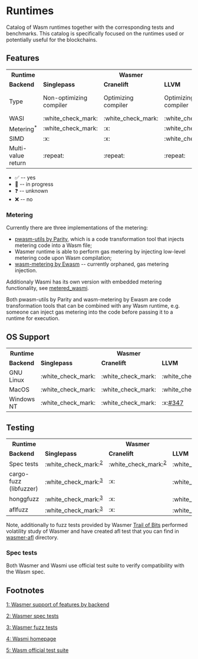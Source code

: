 # Runtimes
Catalog of Wasm runtimes together with the corresponding tests and benchmarks. This catalog is specifically focused on the runtimes used or potentially useful for the blockchains.

## Features

<table>
  <tr>
    <th>Runtime</th>
    <th colspan="3">Wasmer</th>
    <th colspan="2">Wasmtime</th>
    <th> Wasmi </th>
  </tr>
  <tr>
    <td><b>Backend</b></td>
    <td><b>Singlepass</b></td>
    <td><b>Cranelift</b></td>
    <td><b>LLVM</b></td>
    <td><b>Cranelift</b></td>
    <td><b>Lightbeam</b></td>
    <td></td>
  </tr>
  <tr>
    <td>Type</td>
    <td>Non-optimizing<br/>compiler</td>
    <td>Optimizing<br/>compiler</td>
    <td>Optimizing<br/>compiler</td>
    <td>Optimizing<br/>compiler</td>
    <td>Non-optimizing<br/>compiler</td>
    <td>Interpreter</td>
  </tr>
  <tr>
    <td>WASI</td>
    <td>:white_check_mark:</td>
    <td>:white_check_mark:</td>
    <td>:white_check_mark:</td>
    <td>:question:</td>
    <td>:question:</td>
    <td>:x:</td>
  </tr>
  <tr>
    <td>Metering<sup>*</sup></td>
    <td>:white_check_mark:</td>
    <td>:x:</td>
    <td>:white_check_mark:</td>
    <td>:x:</td>
    <td>:x:</td>
    <td>:white_check_mark:<a href="https://lib.rs/crates/metered_wasmi">metered_wasmi</a></td>
  </tr>
  <tr>
    <td>SIMD</td>
    <td>:x:</td>
    <td>:x:</td>
    <td>:white_check_mark:</td>
    <td>:question:</td>
    <td>:question:</td>
    <td>:x:</td>
  </tr>
  <tr>
    <td>Multi-value return</td>
    <td>:repeat:</td>
    <td>:repeat:</td>
    <td>:repeat:</td>
    <td>:question:</td>
    <td>:question:</td>
    <td>:question:</td>
  </tr>
</table>

* :white_check_mark: -- yes
* :repeat: -- in progress
* :question: -- unknown
* :x: -- no

### Metering

Currently there are three implementations of the metering:
* [pwasm-utils by Parity](https://crates.io/crates/pwasm-utils), which is a code transformation tool that injects metering code into a Wasm file;
* Wasmer runtime is able to perform gas metering by injecting low-level metering code upon Wasm compilation;
* [wasm-metering by Ewasm](https://github.com/ewasm/wasm-metering) -- currently orphaned, gas metering injection.

Additionaly Wasmi has its own version with embedded metering functionality, see <a href="https://lib.rs/crates/metered_wasmi">metered_wasmi</a>.

Both pwasm-utils by Parity and wasm-metering by Ewasm are code transformation tools that can be combined with any Wasm runtime, e.g. someone can inject gas metering into the code before passing it to a runtime for execution.

## OS Support

<table>
  <tr>
    <th>Runtime</th>
    <th colspan="3">Wasmer</th>
    <th colspan="2">Wasmtime</th>
    <th> Wasmi </th>
  </tr>
  <tr>
    <td><b>Backend</b></td>
    <td><b>Singlepass</b></td>
    <td><b>Cranelift</b></td>
    <td><b>LLVM</b></td>
    <td><b>Cranelift</b></td>
    <td><b>Lightbeam</b></td>
    <td></td>
  </tr>
  <tr>
    <td>GNU Linux</td>
    <td>:white_check_mark:</td>
    <td>:white_check_mark:</td>
    <td>:white_check_mark:</td>
    <td>:question:</td>
    <td>:question:</td>
    <td>:white_check_mark:</td>
  </tr>
  <tr>
    <td>MacOS</td>
    <td>:white_check_mark:</td>
    <td>:white_check_mark:</td>
    <td>:white_check_mark:</td>
    <td>:question:</td>
    <td>:question:</td>
    <td>:white_check_mark:</td>
  </tr>
  <tr>
    <td>Windows NT</td>
    <td>:white_check_mark:</td>
    <td>:white_check_mark:</td>
    <td>:x:<a href="https://github.com/wasmerio/wasmer/issues/347">#347</a></td>
    <td>:question:</td>
    <td>:question:</td>
    <td>:question:</td>
  </tr>
</table>

## Testing

<table>
  <tr>
    <th>Runtime</th>
    <th colspan="3">Wasmer</th>
    <th colspan="2">Wasmtime</th>
    <th> Wasmi </th>
  </tr>
  <tr>
    <td><b>Backend</b></td>
    <td><b>Singlepass</b></td>
    <td><b>Cranelift</b></td>
    <td><b>LLVM</b></td>
    <td><b>Cranelift</b></td>
    <td><b>Lightbeam</b></td>
    <td></td>
  </tr>
  <tr>
    <td>Spec tests</td>
    <td>:white_check_mark:<sup><a href="#wasmer-spectests">2</a></sup></td>
    <td>:white_check_mark:<sup><a href="#wasmer-spectests">2</a></sup></td>
    <td>:white_check_mark:<sup><a href="#wasmer-spectests">2</a></sup></td>
    <td>:question:</td>
    <td>:question:</td>
    <td>:question:</td>
  </tr>
  <tr>
    <td>cargo-fuzz (libfuzzer)</td>
    <td>:white_check_mark:<sup><a href="#wasmer-fuzz">3</a></sup></td>
    <td>:x:</td>
    <td>:white_check_mark:<sup><a href="#wasmer-fuzz">3</a></sup></td>
    <td>:question:</td>
    <td>:question:</td>
    <td>:white_check_mark:<sup><a href="#wasmi">4</a></sup></td>
  </tr>
  <tr>
    <td>honggfuzz</td>
    <td>:white_check_mark:<sup><a href="#wasmer-fuzz">3</a></sup></td>
    <td>:x:</td>
    <td>:white_check_mark:<sup><a href="#wasmer-fuzz">3</a></sup></td>
    <td>:question:</td>
    <td>:question:</td>
    <td>:white_check_mark:<sup><a href="#wasmi">4</a></sup></td>
  </tr>
  <tr>
    <td>aflfuzz</td>
    <td>:white_check_mark:<sup><a href="#wasmer-fuzz">3</a></sup></td>
    <td>:x:</td>
    <td>:white_check_mark:<sup><a href="#wasmer-fuzz">3</a></sup></td>
    <td>:question:</td>
    <td>:question:</td>
    <td>:x:</td>
  </tr>
</table>

Note, additionally to fuzz tests provided by Wasmer [Trail of Bits](https://www.trailofbits.com/) performed volatility study of Wasmer and have created afl test that you can find in [wasmer-afl](https://github.com/wasm-blockchain/runtimes/blob/master/wasmer-afl) directory.


### Spec tests
Both Wasmer and Wasmi use official test suite to verify compatibility with the Wasm spec.

## Footnotes
<p><a name="wasmer-features" href="https://docs.wasmer.io/ecosystem/wasmer/wasmer-features#support-of-features-by-backend">1: Wasmer support of features by backend</a></p>
<p><a name="wasmer-spectests" href="https://github.com/wasmerio/wasmer/tree/master/tests/spectests">2: Wasmer spec tests</a></p>
<p><a name="wasmer-fuzz" href="https://github.com/wasmerio/wasm-fuzz">3: Wasmer fuzz tests</a></p>
<p><a name="wasmi" href="https://github.com/paritytech/wasmi">4: Wasmi homepage</a></p>
<p><a name="wasm-testsuite" href="https://github.com/WebAssembly/testsuite">5: Wasm official test suite</a></p>
